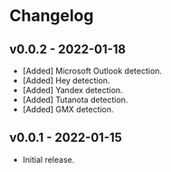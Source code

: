 # Changelog

<!--
Prefix your message with one of the following:

- [Added] for new features.
- [Changed] for changes in existing functionality.
- [Deprecated] for soon-to-be removed features.
- [Removed] for now removed features.
- [Fixed] for any bug fixes.
- [Security] in case of vulnerabilities.
-->

## v0.0.2 - 2022-01-18

- [Added] Microsoft Outlook detection.
- [Added] Hey detection.
- [Added] Yandex detection.
- [Added] Tutanota detection.
- [Added] GMX detection.

## v0.0.1 - 2022-01-15

- Initial release.
